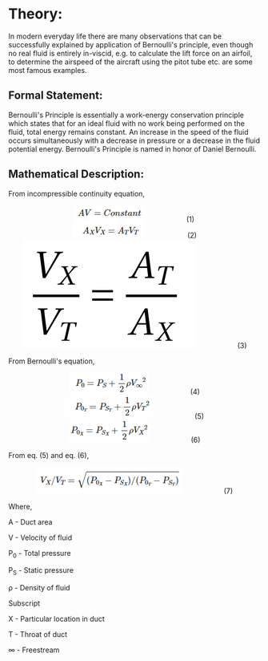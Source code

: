 # Theory:

In modern everyday life there are many observations that can be successfully explained by application of Bernoulli's principle, even though no real fluid is entirely in-viscid, e.g. to calculate the lift force on an airfoil, to determine the airspeed of the aircraft using the pitot tube etc. are some most famous examples.

## Formal Statement:
Bernoulli's Principle is essentially a work-energy conservation principle which states that for an ideal fluid with no work being performed on the fluid, total energy remains constant. An increase in the speed of the fluid occurs simultaneously with a decrease in pressure or a decrease in the fluid potential energy. Bernoulli's Principle is named in honor of Daniel Bernoulli. 


## Mathematical Description:

From incompressible continuity equation,

<center>
<img src="./images/eq1.png" alt="equation 1"> &nbsp; &nbsp; &nbsp; &nbsp; &nbsp; &nbsp; &nbsp; &nbsp; &nbsp; &nbsp; (1)
</center>

<center>
<img src="./images/eq2.png" alt="equation 2"> &nbsp; &nbsp; &nbsp; &nbsp; &nbsp; &nbsp; &nbsp; &nbsp; &nbsp; &nbsp; (2)
</center>

<center>
<img src="./images/eq3.png" alt="equation 3"> &nbsp; &nbsp; &nbsp; &nbsp; &nbsp; &nbsp; &nbsp; &nbsp; &nbsp; &nbsp; (3)
</center>

From Bernoulli's equation,

<center>
<img src="./images/eq4.png" alt="equation 4"> &nbsp; &nbsp; &nbsp; &nbsp; &nbsp; &nbsp; &nbsp; &nbsp; &nbsp; &nbsp; (4)
</center>

<center>
<img src="./images/eq5.png" alt="equation 5"> &nbsp; &nbsp; &nbsp; &nbsp; &nbsp; &nbsp; &nbsp; &nbsp; &nbsp; &nbsp; (5)
</center>

<center>
<img src="./images/eq6.png" alt="equation 6"> &nbsp; &nbsp; &nbsp; &nbsp; &nbsp; &nbsp; &nbsp; &nbsp; &nbsp; &nbsp; (6)
</center>

From eq. (5) and eq. (6),

<center>
<img src="./images/eq7.png" alt="equation 7"> &nbsp; &nbsp; &nbsp; &nbsp; &nbsp; &nbsp; &nbsp; &nbsp; &nbsp; &nbsp; (7)
</center>


Where,

A - Duct area

V - Velocity of fluid

P<sub>0</sub> - Total pressure

P<sub>S</sub> - Static pressure

&#x3C1; -  Density of fluid

Subscript

X - Particular location in duct

T - Throat of duct

&#x221E;  -  Freestream 

